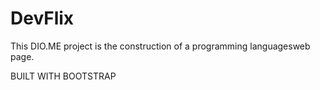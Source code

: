 # DevFlix
This DIO.ME project is the construction of a programming languages ​​web page.

BUILT WITH BOOTSTRAP
